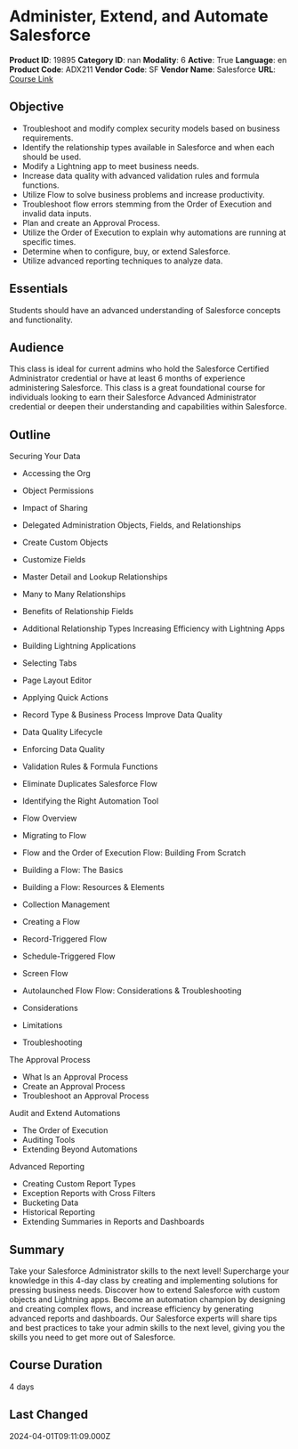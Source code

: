 # Administer, Extend, and Automate Salesforce

**Product ID**: 19895
**Category ID**: nan
**Modality**: 6
**Active**: True
**Language**: en
**Product Code**: ADX211
**Vendor Code**: SF
**Vendor Name**: Salesforce
**URL**: [Course Link](https://www.fastlaneus.com/course/salesforce-adx211)

## Objective
- Troubleshoot and modify complex security models based on business requirements.
- Identify the relationship types available in Salesforce and when each should be used.
- Modify a Lightning app to meet business needs.
- Increase data quality with advanced validation rules and formula functions.
- Utilize Flow to solve business problems and increase productivity.
- Troubleshoot flow errors stemming from the Order of Execution and invalid data inputs.
- Plan and create an Approval Process.
- Utilize the Order of Execution to explain why automations are running at specific times.
- Determine when to configure, buy, or extend Salesforce.
- Utilize advanced reporting techniques to analyze data.

## Essentials
Students should have an advanced understanding of Salesforce concepts and functionality.

## Audience
This class is ideal for current admins who hold the Salesforce Certified Administrator credential or have at least 6 months of experience administering Salesforce. This class is a great foundational course for individuals looking to earn their Salesforce Advanced Administrator credential or deepen their understanding and capabilities within Salesforce.

## Outline
Securing Your Data



- Accessing the Org
- Object Permissions
- Impact of Sharing
- Delegated Administration
Objects, Fields, and Relationships



- Create Custom Objects
- Customize Fields
- Master Detail and Lookup Relationships
- Many to Many Relationships
- Benefits of Relationship Fields
- Additional Relationship Types
Increasing Efficiency with Lightning Apps



- Building Lightning Applications
- Selecting Tabs
- Page Layout Editor
- Applying Quick Actions
- Record Type & Business Process
Improve Data Quality



- Data Quality Lifecycle
- Enforcing Data Quality
- Validation Rules & Formula Functions
- Eliminate Duplicates
Salesforce Flow



- Identifying the Right Automation Tool
- Flow Overview
- Migrating to Flow
- Flow and the Order of Execution
Flow: Building From Scratch



- Building a Flow: The Basics
- Building a Flow: Resources & Elements
- Collection Management
- Creating a Flow
- Record-Triggered Flow
- Schedule-Triggered Flow
- Screen Flow
- Autolaunched Flow
Flow: Considerations & Troubleshooting



- Considerations
- Limitations
- Troubleshooting

The Approval Process



- What Is an Approval Process
- Create an Approval Process
- Troubleshoot an Approval Process

Audit and Extend Automations



- The Order of Execution
- Auditing Tools
- Extending Beyond Automations

Advanced Reporting



- Creating Custom Report Types
- Exception Reports with Cross Filters
- Bucketing Data
- Historical Reporting
- Extending Summaries in Reports and Dashboards

## Summary
Take your Salesforce Administrator skills to the next level! Supercharge your knowledge in this 4-day class by creating and implementing solutions for pressing business needs. Discover how to extend Salesforce with custom objects and Lightning apps. Become an automation champion by designing and creating complex flows, and increase efficiency by generating advanced reports and dashboards. Our Salesforce experts will share tips and best practices to take your admin skills to the next level, giving you the skills you need to get more out of Salesforce.

## Course Duration
4 days

## Last Changed
2024-04-01T09:11:09.000Z

